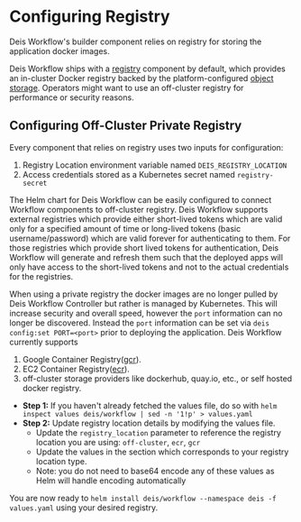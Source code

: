 # Configuring Registry

Deis Workflow's builder component relies on registry for storing the application docker images.

Deis Workflow ships with a [registry][registry] component by default, which provides an in-cluster Docker registry backed by the platform-configured [object storage][storage]. Operators might want to use an off-cluster registry for performance or security reasons.

## Configuring Off-Cluster Private Registry

Every component that relies on registry uses two inputs for configuration:

1. Registry Location environment variable named `DEIS_REGISTRY_LOCATION`
2. Access credentials stored as a Kubernetes secret named `registry-secret`

The Helm chart for Deis Workflow can be easily configured to connect Workflow components to off-cluster registry. Deis Workflow supports external registries which provide either short-lived tokens which are valid only for a specified amount of time or long-lived tokens (basic username/password) which are valid forever for authenticating to them. For those registries which provide short lived tokens for authentication, Deis Workflow will generate and refresh them such that the deployed apps will only have access to the short-lived tokens and not to the actual credentials for the registries.

When using a private registry the docker images are no longer pulled by Deis Workflow Controller but rather is managed by Kubernetes. This will increase security and overall speed, however the `port` information can no longer be discovered. Instead the `port` information can be set via `deis config:set PORT=<port>` prior to deploying the application.
Deis Workflow currently supports
  1. Google Container Registry([gcr][gcr]).
  2. EC2 Container Registry([ecr][ecr]).
  3. off-cluster storage providers like dockerhub, quay.io, etc., or self hosted docker registry.

* **Step 1:** If you haven't already fetched the values file, do so with `helm inspect values deis/workflow | sed -n '1!p' > values.yaml`
* **Step 2:** Update registry location details by modifying the values file.
    * Update the `registry_location` parameter to reference the registry location you are using: `off-cluster`, `ecr`, `gcr`
    * Update the values in the section which corresponds to your registry location type.
    * Note: you do not need to base64 encode any of these values as Helm will handle encoding automatically

You are now ready to `helm install deis/workflow --namespace deis -f values.yaml` using your desired registry.

[registry]: ../understanding-workflow/components.md#registry
[storage]: configuring-object-storage
[ecr]: http://docs.aws.amazon.com/AmazonECR/latest/userguide/ECR_GetStarted.html
[gcr]: https://cloud.google.com/container-registry/
[srvAccount]: https://support.google.com/cloud/answer/6158849#serviceaccounts
[aws-iam]: https://aws.amazon.com/iam/
[namespace]: https://docs.docker.com/registry/spec/api/#/overview
